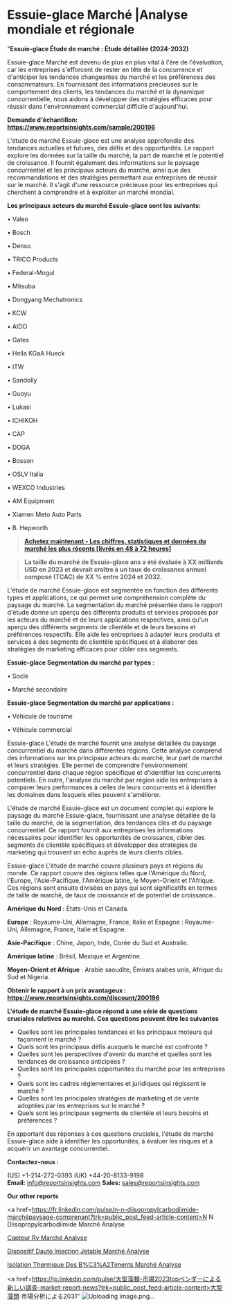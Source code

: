 # Essuie-glace Marché |Analyse mondiale et régionale

"<strong>Essuie-glace Étude de marché : Étude détaillée (2024-2032)</strong>

Essuie-glace Marché est devenu de plus en plus vital à l'ère de l'évaluation, car les entreprises s'efforcent de rester en tête de la concurrence et d'anticiper les tendances changeantes du marché et les préférences des consommateurs. En fournissant des informations précieuses sur le comportement des clients, les tendances du marché et la dynamique concurrentielle, nous aidons à développer des stratégies efficaces pour réussir dans l'environnement commercial difficile d'aujourd'hui.

<strong>Demande d'échantillon: <a href=https://www.reportsinsights.com/sample/200196>https://www.reportsinsights.com/sample/200196</a></strong>

L'étude de marché Essuie-glace est une analyse approfondie des tendances actuelles et futures, des défis et des opportunités. Le rapport explore les données sur la taille du marché, la part de marché et le potentiel de croissance. Il fournit également des informations sur le paysage concurrentiel et les principaux acteurs du marché, ainsi que des recommandations et des stratégies permettant aux entreprises de réussir sur le marché. Il s'agit d'une ressource précieuse pour les entreprises qui cherchent à comprendre et à exploiter un marché mondial.

<strong>Les principaux acteurs du marché Essuie-glace sont les suivants:</strong>

• Valeo

• Bosch

• Denso

• TRICO Products

• Federal-Mogul

• Mitsuba

• Dongyang Mechatronics

• KCW

• AIDO

• Gates

• Hella KGaA Hueck

• ITW

• Sandolly

• Guoyu

• Lukasi

• ICHIKOH

• CAP

• DOGA

• Bosson

• OSLV Italia

• WEXCO Industries

• AM Equipment

• Xiamen Meto Auto Parts

• B. Hepworth
<blockquote><a href=https://www.reportsinsights.com/buynow/200196><span style=text-decoration: underline;><strong>Achetez maintenant - Les chiffres, statistiques et données du marché les plus récents [livrés en 48 à 72 heures]</strong></span></a></blockquote>
<blockquote><span style=text-decoration: underline;><strong>La taille du marché de Essuie-glace ans a été évaluée à XX milliards USD en 2023 et devrait croître à un taux de croissance annuel composé (TCAC) de XX % entre 2024 et 2032.</strong></span></blockquote>
L'étude de marché Essuie-glace est segmentée en fonction des différents types et applications, ce qui permet une compréhension complète du paysage du marché. La segmentation du marché présentée dans le rapport d'étude donne un aperçu des différents produits et services proposés par les acteurs du marché et de leurs applications respectives, ainsi qu'un aperçu des différents segments de clientèle et de leurs besoins et préférences respectifs. Elle aide les entreprises à adapter leurs produits et services à des segments de clientèle spécifiques et à élaborer des stratégies de marketing efficaces pour cibler ces segments.

<strong>Essuie-glace Segmentation du marché par types :</strong>

• Socle

• Marché secondaire

<strong>Essuie-glace Segmentation du marché par applications :</strong>

• Véhicule de tourisme

• Véhicule commercial

Essuie-glace L'étude de marché fournit une analyse détaillée du paysage concurrentiel du marché dans différentes régions. Cette analyse comprend des informations sur les principaux acteurs du marché, leur part de marché et leurs stratégies. Elle permet de comprendre l'environnement concurrentiel dans chaque région spécifique et d'identifier les concurrents potentiels. En outre, l'analyse du marché par région aide les entreprises à comparer leurs performances à celles de leurs concurrents et à identifier les domaines dans lesquels elles peuvent s'améliorer.

L'étude de marché Essuie-glace est un document complet qui explore le paysage du marché Essuie-glace, fournissant une analyse détaillée de la taille du marché, de la segmentation, des tendances clés et du paysage concurrentiel. Ce rapport fournit aux entreprises les informations nécessaires pour identifier les opportunités de croissance, cibler des segments de clientèle spécifiques et développer des stratégies de marketing qui trouvent un écho auprès de leurs clients cibles.

Essuie-glace L'étude de marché couvre plusieurs pays et régions du monde. Ce rapport couvre des régions telles que l'Amérique du Nord, l'Europe, l'Asie-Pacifique, l'Amérique latine, le Moyen-Orient et l'Afrique. Ces régions sont ensuite divisées en pays qui sont significatifs en termes de taille de marché, de taux de croissance et de potentiel de croissance..

<strong>Amérique du Nord :</strong> États-Unis et Canada.

<strong>Europe</strong> : Royaume-Uni, Allemagne, France, Italie et Espagne : Royaume-Uni, Allemagne, France, Italie et Espagne.

<strong>Asie-Pacifique</strong> : Chine, Japon, Inde, Corée du Sud et Australie.

<strong>Amérique latine</strong> : Brésil, Mexique et Argentine.

<strong>Moyen-Orient et Afrique</strong> : Arabie saoudite, Émirats arabes unis, Afrique du Sud et Nigeria.

<strong>Obtenir le rapport à un prix avantageux : <a href=https://www.reportsinsights.com/discount/200196>https://www.reportsinsights.com/discount/200196</a></strong>

<strong>L'étude de marché Essuie-glace répond à une série de questions cruciales relatives au marché. Ces questions peuvent être les suivantes</strong>
<ul>
  <li>Quelles sont les principales tendances et les principaux moteurs qui façonnent le marché ?</li>
  <li>Quels sont les principaux défis auxquels le marché est confronté ?</li>
  <li>Quelles sont les perspectives d'avenir du marché et quelles sont les tendances de croissance anticipées ?</li>
  <li>Quelles sont les principales opportunités du marché pour les entreprises ?</li>
  <li>Quels sont les cadres réglementaires et juridiques qui régissent le marché ?</li>
  <li>Quelles sont les principales stratégies de marketing et de vente adoptées par les entreprises sur le marché ?</li>
  <li>Quels sont les principaux segments de clientèle et leurs besoins et préférences ?</li>
</ul>
En apportant des réponses à ces questions cruciales, l'étude de marché Essuie-glace aide à identifier les opportunités, à évaluer les risques et à acquérir un avantage concurrentiel.

<strong>Contactez-nous :</strong>

(US) +1-214-272-0393
(UK) +44-20-8133-9198
<strong>Email:</strong> <a>info@reportsinsights.com</a>
<strong>Sales:</strong> <a>sales@reportsinsights.com</a>

<strong>Our other reports</strong>

<a href=https://fr.linkedin.com/pulse/n-n-diisopropylcarbodiimide-marchépaysage-comprenant?trk=public_post_feed-article-content>N N Diisopropylcarbodiimide Marché Analyse</a>

<a href=https://www.linkedin.com/pulse/capteur-rv-march%C3%A9-analyse-historique-actuelle-ldxxf/>Capteur Rv Marché Analyse</a>

<a href=https://www.linkedin.com/pulse/dispositif-dauto-injection-jetable-march%C3%A9s-analyse-piokf/>Dispositif Dauto Injection Jetable Marché Analyse</a>

<a href=https://www.linkedin.com/pulse/isolation-thermique-des-b%C3%A2timents-march%C3%A9-perspective-u9hmf/>Isolation Thermique Des B%C3%A2Timents Marché Analyse</a>

<a href=https://jp.linkedin.com/pulse/大型藻類-市場2023topベンダーによる新しい調査-market-report-news?trk=public_post_feed-article-content>大型藻類 市場分析による2031</a>"
![Uploading image.png…]()
